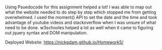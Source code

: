 Using Psuedocode for this assignment helped a lot!  I was able to map out what the website needed to do step by step which stopped me from getting overwhelmed.  I used the moment() API to set the date and the time and took advantage of youtube videos and stackoverflow when I was unsure of what need to be done.  w3schooles helped a lot as well when it came to figuring out jquery syntax and DOM manipulation.

Deployed Website: https://nickgdam.github.io/Homework5/


